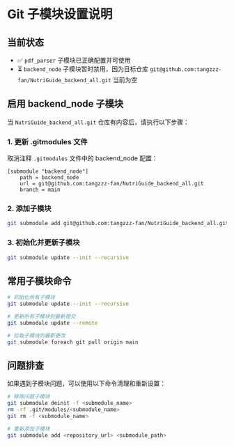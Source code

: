 # Git 子模块设置说明

## 当前状态

- ✅ `pdf_parser` 子模块已正确配置并可使用
- ⏳ `backend_node` 子模块暂时禁用，因为目标仓库 `git@github.com:tangzzz-fan/NutriGuide_backend_all.git` 当前为空

## 启用 backend_node 子模块

当 `NutriGuide_backend_all.git` 仓库有内容后，请执行以下步骤：

### 1. 更新 .gitmodules 文件

取消注释 `.gitmodules` 文件中的 backend_node 配置：

```
[submodule "backend_node"]
	path = backend_node
	url = git@github.com:tangzzz-fan/NutriGuide_backend_all.git
	branch = main
```

### 2. 添加子模块

```bash
git submodule add git@github.com:tangzzz-fan/NutriGuide_backend_all.git backend_node
```

### 3. 初始化并更新子模块

```bash
git submodule update --init --recursive
```

## 常用子模块命令

```bash
# 初始化所有子模块
git submodule update --init --recursive

# 更新所有子模块到最新提交
git submodule update --remote

# 拉取子模块的最新更改
git submodule foreach git pull origin main
```

## 问题排查

如果遇到子模块问题，可以使用以下命令清理和重新设置：

```bash
# 移除问题子模块
git submodule deinit -f <submodule_name>
rm -rf .git/modules/<submodule_name>
git rm -f <submodule_name>

# 重新添加子模块
git submodule add <repository_url> <submodule_path>
``` 